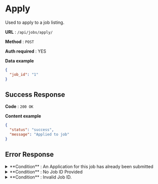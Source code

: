 # Apply

Used to apply to a job listing.

**URL** : `/api/jobs/apply/`

**Method** : `POST`

**Auth required** : YES

**Data example**

```json
{
  "job_id": "1"
}
```

## Success Response

**Code** : `200 OK`

**Content example**

```json
{
  "status": "success",
  "message": "Applied to job"
}
```

## Error Response

<details>
    <summary>
        **Condition** : An Application for this job has already been submitted
    </summary>
<p>

**Code** : `400 BAD REQUEST`

**Response Content**

```json
{
  "status": "error",
  "message": "An application has already been submitted for this job."
}
```
</p>
</details>

<details>
    <summary>
        **Condition** : No Job ID Provided
    </summary>
<p>

**Code** : `400 BAD REQUEST`

**Response Content**

```json
{
  "status": "error",
  "message": "No data provided"
}
```
</p>
</details>

<details>
    <summary>
        **Condition** : Invalid Job ID.
    </summary>
<p>

**Code** : `400 BAD REQUEST`

**Content Submitted**

```json
{
  "id": "1"
}
```

**Response Content**

```json
{
  "status": "error",
  "message": "Invalid Job ID"
}
```
</p>
</details>